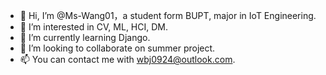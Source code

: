 - 👋 Hi, I’m @Ms-Wang01，a student form BUPT, major in IoT Engineering.
- 👀 I’m interested in CV, ML, HCI, DM.
- 🌱 I’m currently learning Django.
- 💞️ I’m looking to collaborate on summer project.
- 📫 You can contact me with wbj0924@outlook.com.

<!---
Ms-Wang01/Ms-Wang01 is a ✨ special ✨ repository because its `README.md` (this file) appears on your GitHub profile.
You can click the Preview link to take a look at your changes.
--->
